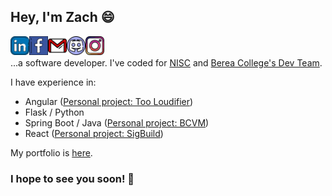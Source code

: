 ## Hey, I'm Zach 😄
<a href="https://www.linkedin.com/in/zachneill/">
  <img align="left" alt="zach-neill-linkedin" width="30px" src="https://raw.githubusercontent.com/zachneill/zachneill/main/linkedin.svg" />
</a>
<a href="https://www.facebook.com/zach.neill.357">
  <img align="left" alt="zach-neill-facebook" width="30px" src="https://raw.githubusercontent.com/zachneill/zachneill/main/facebook.svg" />
</a>
<a href="mailto:zacharyneill@gmail.com">
  <img align="left" alt="zach-neill-gmail" width="30px" src="https://raw.githubusercontent.com/zachneill/zachneill/main/gmail.svg" />
</a>
<a href="https://discordapp.com/users/599753439983042572">
  <img align="left" alt="zach-neill-discord" width="30px" src="https://raw.githubusercontent.com/zachneill/zachneill/main/discord.svg" />
</a>
<a href="https://www.instagram.com/_amerasian/">
  <img align="left" alt="zach-neill-instagram" width="30px" src="https://raw.githubusercontent.com/zachneill/zachneill/main/instagram.svg" />
</a>
<!-- 321321UHHUH -->
<br />
<br />
...a software developer. I've coded for <a href="https://nisc.coop" target="_blank">NISC</a> and <a href="https://github.com/BCStudentSoftwareDevTeam" target="_blank">Berea College's Dev Team</a>. 

I have experience in:

* Angular (<a href="https://zachneill.github.io/too-loudifier/" target="_blank">Personal project: Too Loudifier</a>)
* Flask / Python
* Spring Boot / Java (<a href="https://bcvm.herokuapp.com" target="_blank">Personal project: BCVM</a>)
* React (<a href="https://sigbuild.github.io" target="_blank">Personal project: SigBuild</a>)

My portfolio is <a href="https://zachneill.github.io" target="_blank">here</a>.

### I hope to see you soon! 👋
